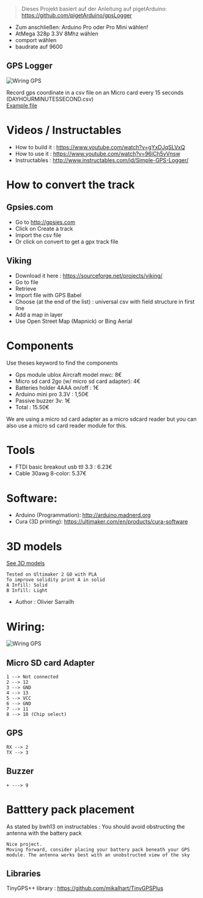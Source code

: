 > Dieses Projekt basiert auf der Anleitung auf pigetArduino: https://github.com/pigetArduino/gpsLogger


- Zum anschließen: Arduino Pro oder Pro Mini wählen!
- AtMega 328p 3.3V 8Mhz wählen
- comport wählen
- baudrate auf 9600



GPS Logger
----------

![Wiring GPS](https://github.com/telebotter/gpslogger/raw/master/doc/gpslogger.jpg)


Record gps coordinate in a csv file on an Micro card every 15 seconds (DAYHOURMINUTESSECOND.csv)   
[Example file](https://github.com/telebotter/gpslogger/blob/master/doc/example.csv)

# Videos / Instructables
* How to build it : https://www.youtube.com/watch?v=gYxDJqSLVxQ
* How to use it : https://www.youtube.com/watch?v=96iCh5vVnsw
* Instructables : http://www.instructables.com/id/Simple-GPS-Logger/

# How to convert the track

## Gpsies.com
* Go to http://gpsies.com
* Click on Create a track
* Import the csv file
* Or click on convert to get a gpx track file

## Viking
* Download it here : https://sourceforge.net/projects/viking/
* Go to file
* Retrieve
* Import file with GPS Babel
* Choose (at the end of the list) : universal csv with field structure in first line
* Add a map in layer
* Use Open Street Map (Mapnick) or Bing Aerial


# Components
Use theses keyword to find the components
* Gps module ublox Aircraft model mwc: 8€
* Micro sd card 2go (w/ micro sd card adapter): 4€
* Batteries holder 4AAA on/off : 1€ 
* Arduino mini pro 3.3V : 1,50€
* Passive buzzer 3v:  1€  
* Total : 15.50€   

We are using a micro sd card adapter as a micro sdcard reader but you can also use a micro sd card reader module for this.

# Tools
* FTDI basic breakout usb ttl 3.3 : 6.23€
* Cable 30awg  8-color: 5.37€
 
# Software:
  * Arduino (Programmation): http://arduino.madnerd.org
  * Cura (3D printing): https://ultimaker.com/en/products/cura-software

# 3D models
[See 3D models](https://github.com/pigetArduino/gpsLogger/blob/master/3D/)
```
Tested on Ultimaker 2 GO with PLA
To improve solidity print A in solid
A Infill: Solid
B Infill: Light
```
* Author : Olivier Sarrailh   

# Wiring:
![Wiring GPS](https://github.com/pigetArduino/gpsLogger/blob/master/doc/gpsLogger_wiring.png)
##  Micro SD card Adapter
```
1 --> Not connected
2 --> 12
3 --> GND
4 --> 13
5 --> VCC
6 --> GND
7 --> 11
8 --> 10 (Chip select)
```
##  GPS
```
RX --> 2
TX --> 3

```
## Buzzer
```
+ ---> 9
```

# Batttery pack placement
As stated by bwh13 on instructables : 
You should avoid obstructing the antenna with the battery pack
```
Nice project.
Moving forward, consider placing your battery pack beneath your GPS module. The antenna works best with an unobstructed view of the sky
```

## Libraries
TinyGPS++ library : https://github.com/mikalhart/TinyGPSPlus

